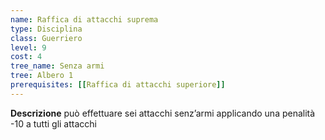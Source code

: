 ```yaml
---
name: Raffica di attacchi suprema
type: Disciplina
class: Guerriero
level: 9
cost: 4
tree_name: Senza armi
tree: Albero 1
prerequisites: [[Raffica di attacchi superiore]]
---
```


**Descrizione**
può effettuare sei attacchi senz’armi applicando una penalità -10 a tutti
gli attacchi